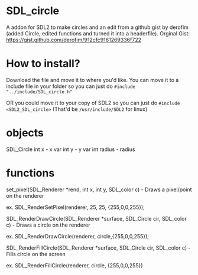 # SDL_circle
A addon for SDL2 to make circles and an edit from a github gist by derofim (added Circle, edited functions and turned it into a headerfile). Orginal Gist: https://gist.github.com/derofim/912cfc9161269336f722

# How to install?

Download the file and move it to where you'd like. You can move it to a include file in your folder so you can just do `#include "../include/SDL_circle.h"`

OR you could move it to your copy of SDL2 so you can just do `#include <SDL2_SDL_circle>` (That'd be `/usr/include/SDL2` for linux)

# objects
   SDL_Circle
      int x - x var
      int y - y var
      int radius - radius


# functions
  set_pixel(SDL_Renderer *rend, int x, int y, SDL_color c)  - Draws a pixel/point on the renderer
  
  ex.  SDL_RenderSetPixel(renderer, 25, 25, {255,0,0,255});
  
  SDL_RenderDrawCircle(SDL_Renderer *surface, SDL_Circle cir, SDL_color c) - Draws a circle on the renderer
  
  ex. SDL_RenderDrawCircle(renderer, circle,{255,0,0,255});
  
  SDL_RenderFillCircle(SDL_Renderer *surface, SDL_Circle cir, SDL_color c) - Fills circle on the screen
  
  ex. SDL_RenderFillCircle(renderer, circle, {255,0,0,255})
  

